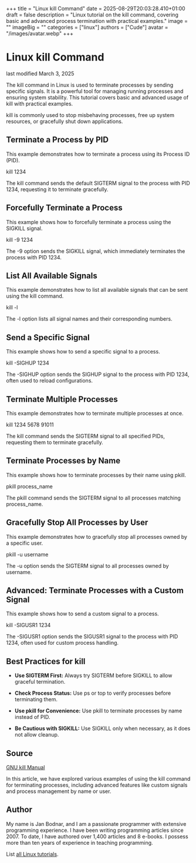 +++
title = "Linux kill Command"
date = 2025-08-29T20:03:28.410+01:00
draft = false
description = "Linux tutorial on the kill command, covering basic and advanced process termination with practical examples."
image = ""
imageBig = ""
categories = ["linux"]
authors = ["Cude"]
avatar = "/images/avatar.webp"
+++

# Linux kill Command

last modified March 3, 2025

The kill command in Linux is used to terminate processes by sending
specific signals. It is a powerful tool for managing running processes and
ensuring system stability. This tutorial covers basic and advanced usage of
kill with practical examples.

kill is commonly used to stop misbehaving processes, free up system
resources, or gracefully shut down applications.

## Terminate a Process by PID

This example demonstrates how to terminate a process using its Process ID (PID).

kill 1234

The kill command sends the default SIGTERM signal to
the process with PID 1234, requesting it to terminate gracefully.

## Forcefully Terminate a Process

This example shows how to forcefully terminate a process using the
SIGKILL signal.

kill -9 1234

The -9 option sends the SIGKILL signal, which
immediately terminates the process with PID 1234.

## List All Available Signals

This example demonstrates how to list all available signals that can be sent
using the kill command.

kill -l

The -l option lists all signal names and their corresponding
numbers.

## Send a Specific Signal

This example shows how to send a specific signal to a process.

kill -SIGHUP 1234

The -SIGHUP option sends the SIGHUP signal to the
process with PID 1234, often used to reload configurations.

## Terminate Multiple Processes

This example demonstrates how to terminate multiple processes at once.

kill 1234 5678 91011

The kill command sends the SIGTERM signal to all
specified PIDs, requesting them to terminate gracefully.

## Terminate Processes by Name

This example shows how to terminate processes by their name using
pkill.

pkill process_name

The pkill command sends the SIGTERM signal to all
processes matching process_name.

## Gracefully Stop All Processes by User

This example demonstrates how to gracefully stop all processes owned by a
specific user.

pkill -u username

The -u option sends the SIGTERM signal to all
processes owned by username.

## Advanced: Terminate Processes with a Custom Signal

This example shows how to send a custom signal to a process.

kill -SIGUSR1 1234

The -SIGUSR1 option sends the SIGUSR1 signal to the
process with PID 1234, often used for custom process handling.

## Best Practices for kill

- **Use SIGTERM First:** Always try SIGTERM before SIGKILL to allow graceful termination.

- **Check Process Status:** Use ps or top to verify processes before terminating them.

- **Use pkill for Convenience:** Use pkill to terminate processes by name instead of PID.

- **Be Cautious with SIGKILL:** Use SIGKILL only when necessary, as it does not allow cleanup.

## Source

[GNU kill Manual](https://www.gnu.org/software/coreutils/manual/html_node/kill-invocation.html)

In this article, we have explored various examples of using the kill
command for terminating processes, including advanced features like custom
signals and process management by name or user.

## Author

My name is Jan Bodnar, and I am a passionate programmer with extensive
programming experience. I have been writing programming articles since 2007.
To date, I have authored over 1,400 articles and 8 e-books. I possess more
than ten years of experience in teaching programming.

List [all Linux tutorials](/all/#linux).